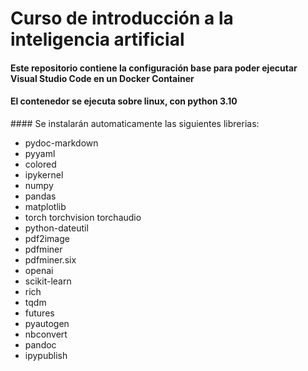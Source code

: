 # Curso de introducción a la inteligencia artificial

#### Este repositorio contiene la configuración base para poder ejecutar Visual Studio Code en un Docker Container
#### El contenedor se ejecuta sobre linux, con python 3.10
#### Se instalarán automaticamente las siguientes librerias:
- pydoc-markdown
- pyyaml
- colored
- ipykernel
- numpy
- pandas
- matplotlib
- torch torchvision torchaudio 
- python-dateutil
- pdf2image
- pdfminer
- pdfminer.six
- openai
- scikit-learn
- rich
- tqdm
- futures
- pyautogen
- nbconvert
- pandoc
- ipypublish
